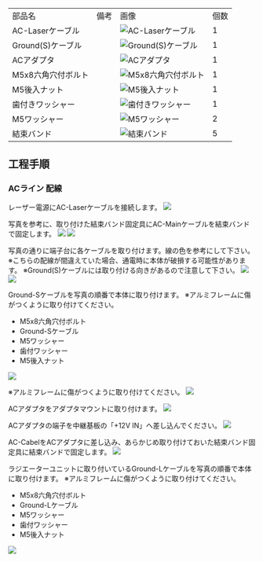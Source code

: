 <table class="packing-list">
    <tbody>
        <tr>
            <td>部品名</td>
            <td>備考</td>
            <td class="packing-img">画像</td>
            <td>個数</td>
        </tr>
        <tr>
            <td>AC-Laserケーブル</td>
            <td></td>
            <td><img src="./images/packing/172.jpg" alt="AC-Laserケーブル"/></td>
            <td>1</td>
        </tr>
        <tr>
            <td>Ground(S)ケーブル</td>
            <td></td>
            <td><img src="./images/packing/185.jpg" alt="Ground(S)ケーブル"/></td>
            <td>1</td>
        </tr>
        <tr>
            <td>ACアダプタ</td>
            <td></td>
            <td><img src="./images/packing/AC-Adapter.jpg" alt="ACアダプタ"/></td>
            <td>1</td>
        </tr>
        <tr>
            <td>M5x8六角穴付ボルト</td>
            <td></td>
            <td><img src="./images/packing/144.jpg" alt="M5x8六角穴付ボルト"/></td>
            <td>1</td>
        </tr>
        <tr>
            <td>M5後入ナット</td>
            <td></td>
            <td><img src="./images/packing/139.jpg" alt="M5後入ナット"/></td>
            <td>1</td>
        </tr>
        <tr>
            <td>歯付きワッシャー</td>
            <td></td>
            <td><img src="./images/packing/194.jpg" alt="歯付きワッシャー"/></td>
            <td>1</td>
        </tr>
        <tr>
            <td>M5ワッシャー</td>
            <td></td>
            <td><img src="./images/packing/140.jpg" alt="M5ワッシャー"/></td>
            <td>2</td>
        </tr>
        <tr>
            <td>結束バンド</td>
            <td></td>
            <td><img src="./images/packing/120.jpg" alt="結束バンド"/></td>
            <td>5</td>
        </tr>
    </tbody>
</table>

## 工程手順

### ACライン 配線

レーザー電源にAC-Laserケーブルを接続します。
<img src="./images/022/IMG_1995.jpg"/>

写真を参考に、取り付けた結束バンド固定具にAC-Mainケーブルを結束バンドで固定します。
<img src="./images/022/IMG_1999.jpg"/>
<img src="./images/022/IMG_2000.jpg"/>

写真の通りに端子台に各ケーブルを取り付けます。線の色を参考にして下さい。
※こちらの配線が間違えていた場合、通電時に本体が破損する可能性があります。
※Ground(S)ケーブルには取り付ける向きがあるので注意して下さい。
<img src="./images/022/IMG_2002.jpg"/>
<img src="./images/022/008.jpg"/>

Ground-Sケーブルを写真の順番で本体に取り付けます。
※アルミフレームに傷がつくように取り付けてください。
- M5x8六角穴付ボルト
- Ground-Sケーブル
- M5ワッシャー
- 歯付ワッシャー
- M5後入ナット
<img src="./images/022/IMG_1497.jpg"/>

※アルミフレームに傷がつくように取り付けてください。
<img src="./images/022/IMG_2004.jpg"/>

ACアダプタをアダプタマウントに取り付けます。
<img src="./images/022/IMG_2008.jpg"/>

ACアダプタの端子を中継基板の「+12V IN」へ差し込んでください。
<img src="./images/022/IMG_2014.jpg"/>

AC-CabelをACアダプタに差し込み、あらかじめ取り付けておいた結束バンド固定具に結束バンドで固定します。
<img src="./images/022/IMG_2017.jpg"/>

ラジエーターユニットに取り付いているGround-Lケーブルを写真の順番で本体に取り付けます。
※アルミフレームに傷がつくように取り付けてください。
- M5x8六角穴付ボルト
- Ground-Lケーブル
- M5ワッシャー
- 歯付ワッシャー
- M5後入ナット
<img src="./images/022/IMG_1497-2.jpg"/>
